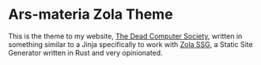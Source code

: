 # Ars-materia Zola Theme

This is the theme to my website, [The Dead Computer Society](https://deadcomputersociety.com), written in something similar to a Jinja specifically to work with [Zola SSG](https://www.getzola.org/), a Static Site Generator written in Rust and very opinionated.

